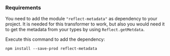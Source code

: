 ### Requirements
You need to add the module `"reflect-metadata"` as dependency to your project. It is needed for this transformer to work, but also you would need it to get the metadata from your types by using `Reflect.getMetdata`.

Execute this command to add the dependency:
````shell
npm install --save-prod reflect-metadata
````
